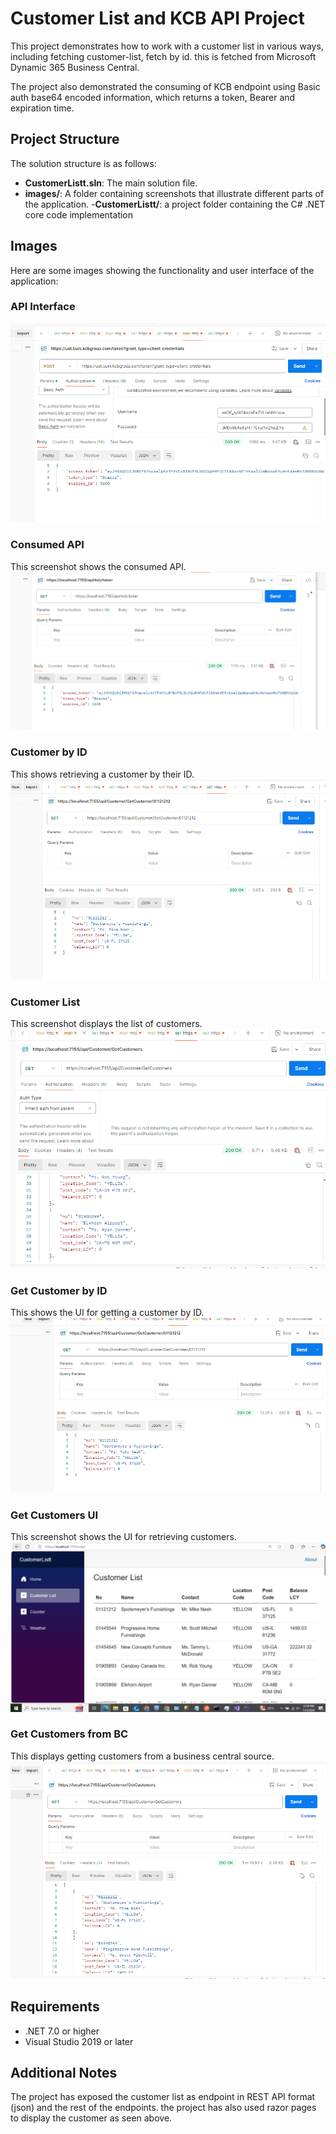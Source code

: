# Customer List and KCB API Project
This project demonstrates how to work with a customer list in various ways, including fetching customer-list, fetch by id. 
this is fetched from Microsoft Dynamic 365 Business Central.

The project also demonstrated the consuming of KCB endpoint using Basic auth base64 encoded information, which returns a token, Bearer and expiration time. 
## Project Structure

The solution structure is as follows:

- **CustomerListt.sln**: The main solution file.
- **images/**: A folder containing screenshots that illustrate different parts of the application.
-**CustomerListt/**: a project folder containing the C# .NET core code implementation

## Images

Here are some images showing the functionality and user interface of the application:

### API Interface
![API itself](images/API-itself.PNG)

### Consumed API
This screenshot shows the consumed API.
![Consumed API](images/consumed-api.PNG)

### Customer by ID
This shows retrieving a customer by their ID.
![Customer By ID](images/CustomerByID.PNG)

### Customer List
This screenshot displays the list of customers.
![Customers](images/customers.PNG)

### Get Customer by ID
This shows the UI for getting a customer by ID.
![Get Customer By ID](images/get-customer-by-id.PNG)

### Get Customers UI
This screenshot shows the UI for retrieving customers.
![Get Customers UI](images/get-customers-UI.PNG)

### Get Customers from BC
This displays getting customers from a business central source.
![Get Customers from BC](images/getCustomersfromBC.PNG)

## Requirements

- .NET 7.0 or higher
- Visual Studio 2019 or later


## Additional Notes

The project has exposed the customer list as endpoint in REST API format (json) and the rest of the endpoints.
the project has also used razor pages to display the customer as seen above. 
